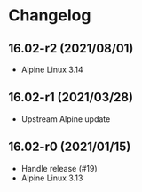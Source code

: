 # Changelog

## 16.02-r2 (2021/08/01)

* Alpine Linux 3.14

## 16.02-r1 (2021/03/28)

* Upstream Alpine update

## 16.02-r0 (2021/01/15)

* Handle release (#19)
* Alpine Linux 3.13
